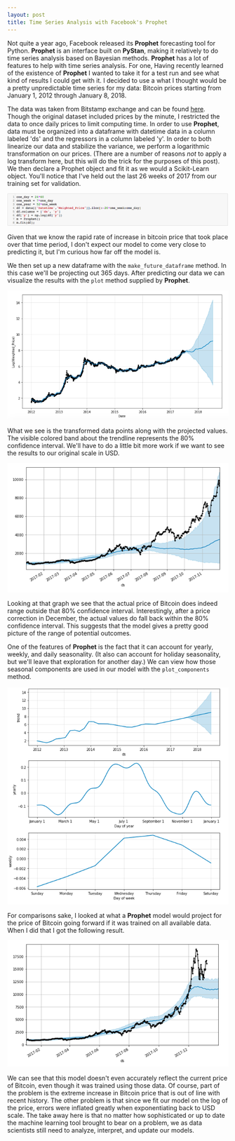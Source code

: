 ```yaml
---
layout: post
title: Time Series Analysis with Facebook's Prophet
---
```


Not quite a year ago, Facebook released its **Prophet** forecasting tool for Python. **Prophet** is an interface built on **PyStan**, making it relatively to do time series analysis based on Bayesian methods. **Prophet** has a lot of features to help with time series analysis. For one, Having recently learned of the existence of **Prophet** I wanted to take it for a test run and see what kind of results I could get with it. I decided to use a what I thought would be a pretty unpredictable time series for my data: Bitcoin prices starting from January 1, 2012 through January 8, 2018.

The data was taken from Bitstamp exchange and can be found [here](https://www.kaggle.com/mczielinski/bitcoin-historical-data). Though the original dataset included prices by the minute, I restricted the data to once daily prices to limit computing time. In order to use **Prophet**, data must be organized into a dataframe with datetime data in a column labeled 'ds' and the regressors in a column labeled 'y'. In order to both linearize our data and stabilize the variance, we perform a logarithmic transformation on our prices. (There are a number of reasons *not* to apply a log transform here, but this will do the trick for the purposes of this post). We then declare a Prophet object and fit it as we would a Scikit-Learn object. You'll notice that I've held out the last 26 weeks of 2017 from our training set for validation. 


![alt text][logo1]

[logo1]: https://github.com/t-ricco/t-ricco.github.io/raw/master/images/prophet1.png "code"

Given that we know the rapid rate of increase in bitcoin price that took place over that time period, I don't expect our model to come very close to predicting it, but I'm curious how far off the model is.

We then set up a new dataframe with the `make_future_dataframe` method. In this case we'll be projecting out 365 days. After predicting our data we can visualize the results with the `plot` method supplied by **Prophet**. 

![alt text][logo2]

[logo2]: https://github.com/t-ricco/t-ricco.github.io/raw/master/images/prophet2.png "plot_log"

What we see is the transformed data points along with the projected values. The visible colored band about the trendline represents the 80% confidence interval. We'll have to do a little bit more work if we want to see the results to our original scale in USD. 

![alt text][logo3]

[logo3]: https://github.com/t-ricco/t-ricco.github.io/raw/master/images/prophet3.png "Actual Values"

Looking at that graph we see that the actual price of Bitcoin does indeed range outside that 80% confidence interval. Interestingly, after a price correction in December, the actual values do fall back within the 80% confidence interval. This suggests that the model gives a pretty good picture of the range of potential outcomes.


One of the features of **Prophet** is the fact that it can account for yearly, weekly, and daily seasonality. (It also can account for holiday seasonality, but we'll leave that exploration for another day.) We can view how those seasonal components are used in our model with the `plot_components`  method.

![alt text][logo4]

[logo4]: https://github.com/t-ricco/t-ricco.github.io/raw/master/images/prophet4.png "Components"

For comparisons sake, I looked at what a **Prophet** model would project for the price of Bitcoin going forward if it was trained on all available data. When I did that I got the following result.

![alt text][logo5]

[logo5]: https://github.com/t-ricco/t-ricco.github.io/raw/master/images/prophet5.png "All Data"

We can see that this model doesn't even accurately reflect the current price of Bitcoin, even though it was trained using those data. Of course, part of the problem is the extreme increase in Bitcoin price that is out of line with recent history. The other problem is that since we fit our model on the log of the price, errors were inflated greatly when exponentiating back to USD scale. The take away here is that no matter how sophisticated or up to date the machine learning tool brought to bear on a problem, we as data scientists still need to analyze, interpret, and update our models.

